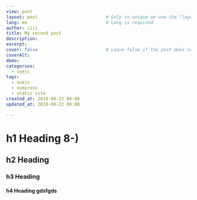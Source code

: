 ```yaml
---
view: post
layout: post                          # Only in unique we use the "layout: post"
lang: en                              # Lang is required
author: iiii
title: My second post
description: 
excerpt: 
cover: false                          # Leave false if the post does not have cover image, if there is set to true
coverAlt: 
demo: 
categories:
  - vuejs
tags: 
  - vuejs
  - vuepress
  - static site
created_at: 2019-08-22 09:00
updated_at: 2019-08-22 09:00

---
```




# h1 Heading 8-)
## h2 Heading
### h3 Heading
#### h4 Heading gdsfgds
